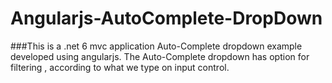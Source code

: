 # Angularjs-AutoComplete-DropDown
###This is a .net 6 mvc application Auto-Complete dropdown example developed using angularjs. The Auto-Complete dropdown has option for filtering , according to what we type on input control.

